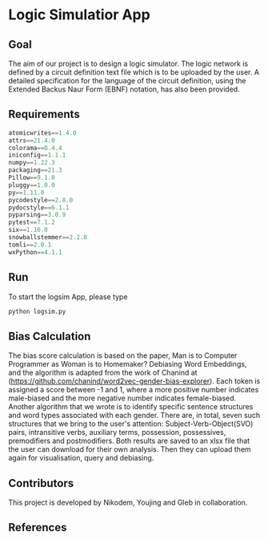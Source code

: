 # Logic Simulatior App

## Goal
The aim of our project is to design a logic simulator. The logic network is defined by a circuit definition text file which is to be uploaded by the user. A detailed specification for the language of the circuit definition, using the Extended Backus Naur Form (EBNF) notation, has also been provided. 



## Requirements

```python
atomicwrites==1.4.0
attrs==21.4.0
colorama==0.4.4
iniconfig==1.1.1
numpy==1.22.3
packaging==21.3
Pillow==9.1.0
pluggy==1.0.0
py==1.11.0
pycodestyle==2.8.0
pydocstyle==6.1.1
pyparsing==3.0.9
pytest==7.1.2
six==1.16.0
snowballstemmer==2.2.0
tomli==2.0.1
wxPython==4.1.1

```

## Run

To start the logsim App, please type

```python
python logsim.py

```

## Bias Calculation
The bias score calculation is based on the paper,  Man is to Computer Programmer as Woman is to Homemaker? Debiasing Word Embeddings, and the algorithm is adapted from the work of Chanind at (https://github.com/chanind/word2vec-gender-bias-explorer). Each token is assigned a score between -1 and 1, where a more positive number indicates male-biased and the more negative number indicates female-biased. 
Another algorithm that we wrote is to identify specific sentence structures and word types associated with each gender. There are, in total, seven such structures that we bring to the user's attention: Subject-Verb-Object(SVO) pairs, intransitive verbs, auxiliary terms, possession, possessives, premodifiers and postmodifiers.
Both results are saved to an xlsx file that the user can download for their own analysis. Then they can upload them again for visualisation, query and debiasing.



## Contributors
This project is developed by Nikodem, Youjing and Gleb in collaboration.

## References
